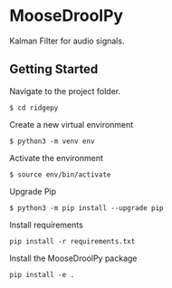 # MooseDroolPy

Kalman Filter for audio signals.

## Getting Started

Navigate to the project folder.

`$ cd ridgepy`

Create a new virtual environment

`$ python3 -m venv env`

Activate the environment

`$ source env/bin/activate`

Upgrade Pip

`$ python3 -m pip install --upgrade pip`

Install requirements

`pip install -r requirements.txt`

Install the MooseDroolPy package

`pip install -e .`